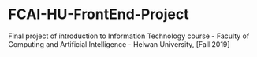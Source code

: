 # FCAI-HU-FrontEnd-Project
Final project of introduction to Information Technology course - Faculty of Computing and Artificial Intelligence - Helwan University, [Fall 2019]
